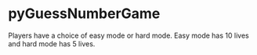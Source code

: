 # pyGuessNumberGame

Players have a choice of easy mode or hard mode. Easy mode has 10 lives and hard mode has 5 lives.

